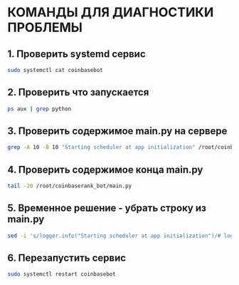 # КОМАНДЫ ДЛЯ ДИАГНОСТИКИ ПРОБЛЕМЫ

## 1. Проверить systemd сервис
```bash
sudo systemctl cat coinbasebot
```

## 2. Проверить что запускается
```bash
ps aux | grep python
```

## 3. Проверить содержимое main.py на сервере
```bash
grep -A 10 -B 10 "Starting scheduler at app initialization" /root/coinbaserank_bot/main.py
```

## 4. Проверить содержимое конца main.py
```bash
tail -20 /root/coinbaserank_bot/main.py
```

## 5. Временное решение - убрать строку из main.py
```bash
sed -i 's/logger.info("Starting scheduler at app initialization")/# logger.info("Starting scheduler at app initialization")/' /root/coinbaserank_bot/main.py
```

## 6. Перезапустить сервис
```bash
sudo systemctl restart coinbasebot
```